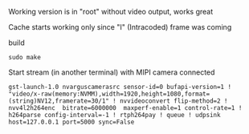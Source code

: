 Working version is in "root" without video output, works great

Cache starts working only since "I" (Intracoded) frame was coming


build
```
sudo make
```

Start stream (in another terminal) with MIPI camera connected
```
gst-launch-1.0 nvarguscamerasrc sensor-id=0 bufapi-version=1 ! "video/x-raw(memory:NVMM),width=1920,height=1080,format=(string)NV12,framerate=30/1" ! nvvideoconvert flip-method=2 ! nvv4l2h264enc  bitrate=6000000  maxperf-enable=1 control-rate=1 ! h264parse config-interval=-1 ! rtph264pay ! queue ! udpsink host=127.0.0.1 port=5000 sync=False
```
